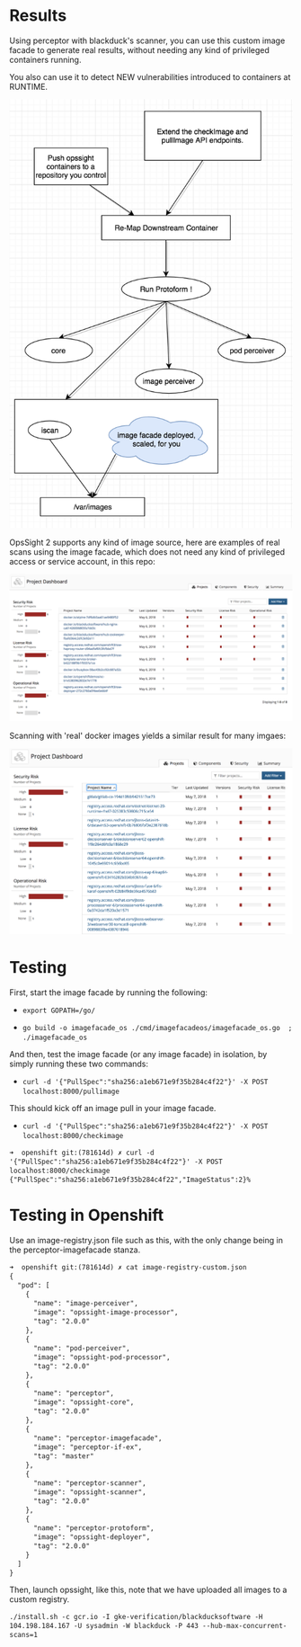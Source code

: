 # Results

Using perceptor with blackduck's scanner, you can use this custom image facade to generate real results, without needing any kind of privileged containers running.  

You also can use it to detect NEW vulnerabilities introduced to containers at RUNTIME.

![alt text](https://github.com/blackducksoftware/perceptor-oc-imagefacade/blob/master/imagefacadearch.png?raw=true)

OpsSight 2 supports any kind of image source, here are examples of real scans using the image facade, which does not need any kind of privileged access or service account, in this repo:

![alt text](https://github.com/blackducksoftware/perceptor-oc-imagefacade/blob/master/opssight-image-facade.png?raw=true)

Scanning with 'real' docker images yields a similar result for many imgaes:

![alt text](https://github.com/blackducksoftware/perceptor-oc-imagefacade/blob/master/realimg.png?raw=true)

# Testing

First, start the image facade by running the following:

- `export GOPATH=/go/`

- `go build -o imagefacade_os ./cmd/imagefacadeos/imagefacade_os.go  ; ./imagefacade_os`

And then, test the image facade (or any image facade) in isolation, by simply running these two commands:

- `curl -d '{"PullSpec":"sha256:a1eb671e9f35b284c4f22"}' -X POST localhost:8000/pullimage`

This should kick off an image pull in your image facade.

- `curl -d '{"PullSpec":"sha256:a1eb671e9f35b284c4f22"}' -X POST localhost:8000/checkimage`

```
➜  openshift git:(781614d) ✗ curl -d '{"PullSpec":"sha256:a1eb671e9f35b284c4f22"}' -X POST localhost:8000/checkimage
{"PullSpec":"sha256:a1eb671e9f35b284c4f22","ImageStatus":2}%
```

# Testing in Openshift

Use an image-registry.json file such as this, with the only change being in the perceptor-imagefacade stanza.

```
➜  openshift git:(781614d) ✗ cat image-registry-custom.json
{
  "pod": [
    {
      "name": "image-perceiver",
      "image": "opssight-image-processor",
      "tag": "2.0.0"
    },
    {
      "name": "pod-perceiver",
      "image": "opssight-pod-processor",
      "tag": "2.0.0"
    },
    {
      "name": "perceptor",
      "image": "opssight-core",
      "tag": "2.0.0"
    },
    {
      "name": "perceptor-imagefacade",
      "image": "perceptor-if-ex",
      "tag": "master"
    },
    {
      "name": "perceptor-scanner",
      "image": "opssight-scanner",
      "tag": "2.0.0"
    },
    {
      "name": "perceptor-protoform",
      "image": "opssight-deployer",
      "tag": "2.0.0"
    }
  ]
}
```

Then, launch opssight, like this, note that we have uploaded all images to a custom registry.

```
./install.sh -c gcr.io -I gke-verification/blackducksoftware -H 104.198.184.167 -U sysadmin -W blackduck -P 443 --hub-max-concurrent-scans=1
```
